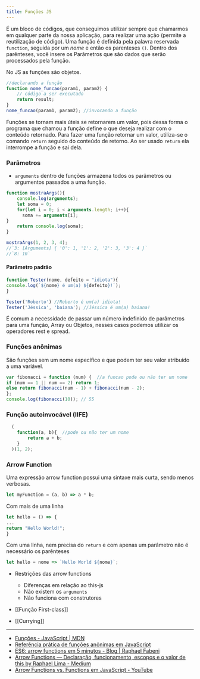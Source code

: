 ```yaml
---
title: Funções JS
---
```


É um bloco de códigos, que conseguimos utilizar sempre que chamarmos em qualquer parte da nossa aplicação, para realizar uma ação (permite a reutilização de código).
Uma função é definida pela palavra reservada `function`, seguida por um *nome* e então os parenteses `()`. Dentro dos parênteses, você insere os Parâmetros que são dados que serão processados pela função.

No JS as funções são objetos.

``` javascript
//declarando a função
function nome_funcao(param1, param2) {
	// código a ser executado
	return result;
}
nome_funcao(param1, param2); //invocando a função
```

Funções se tornam mais úteis se retornarem um valor, pois dessa forma o programa que chamou a função define o que deseja realizar com o conteúdo retornado. Para fazer uma função retornar um valor, utiliza-se o comando `return` seguido do conteúdo de retorno. Ao ser usado `return` ela interrompe a função e sai dela.

### Parâmetros
- `arguments` dentro de funções armazena todos os parâmetros ou argumentos passados a uma função.

``` js
function mostraArgs(){
	console.log(arguments);
	let soma = 0;
	for(let i = 0; i < arguments.length; i++){
	  soma += arguments[i];
}
	return console.log(soma);
}

mostraArgs(1, 2, 3, 4);
//`3: [Arguments] { '0': 1, '1': 2, '2': 3, '3': 4 }`
//`8: 10`
```

#### Parâmetro padrão

``` js
function Tester(nome, defeito = "idiota"){
console.log(`${nome} é um(a) ${defeito}!`);
}

Tester('Roberto') //Roberto é um(a) idiota!
Tester('Jéssica', 'baiana'); //Jéssica é um(a) baiana!
```

É comum a necessidade de passar um número indefinido de parâmetros para uma função, Array ou Objetos, nesses casos podemos utilizar os operadores rest e spread.

### Funções anônimas
São funções sem um nome específico e que podem ter seu valor atribuído a uma variável.

``` javascript
var fibonacci = function (num) {  //a funcao pode ou não ter um nome
if (num == 1 || num == 2) return 1;
else return fibonacci(num - 1) + fibonacci(num - 2);
};
console.log(fibonacci(10)); // 55
```

### Função autoinvocável (IIFE)
``` js
  ( 
	function(a, b){  //pode ou não ter um nome
		return a + b;
	}
  )(1, 2);
```

### Arrow Function
Uma expressão arrow function possui uma sintaxe mais curta, sendo menos verbosas.

``` js
let myFunction = (a, b) => a * b;
```

Com mais de uma linha

``` js
let hello = () => {
...
return "Hello World!";
}
```

Com uma linha, nem precisa do `return` e com apenas um parâmetro não é necessário os parênteses

``` js
let hello = nome => `Hello World ${nome}`;
```
- Restrições das arrow functions
	- Diferenças em relação ao this-js
	- Não existem os `arguments`
	- Não funciona com construtores

- [[Função First-class]]
- [[Currying]]

---

- [Funções - JavaScript | MDN](https://developer.mozilla.org/pt-BR/docs/Web/JavaScript/Guide/Functions)
- [Referência prática de funções anônimas em JavaScript](http://devfuria.com.br/javascript/funcoes-anonimas/)
- [ES6: arrow functions em 5 minutos - Blog | Raphael Fabeni](https://raphaelfabeni.com/es6-arrow-functions/)
- [Arrow Functions — Declaração, funcionamento, escopos e o valor de this by Raphael Lima - Medium](https://medium.com/@raphalima8/arrow-functions-declara%C3%A7%C3%A3o-funcionamento-escopos-e-o-valor-de-this-9cb6449bca31)
- [Arrow Functions vs. Functions em JavaScript - YouTube](https://www.youtube.com/watch?v=S5Mn0qQzJ-0)